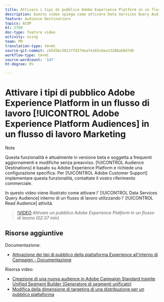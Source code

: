```yaml
---
title: Attivare i tipi di pubblico Adobe Experience Platform in un flusso di lavoro
description: Questo video spiega come attivare Data Services Query Audience all'interno di un flusso di lavoro utilizzando l'attività "Leggi pubblico".
feature: Audience Destinations
topics: ACOP
kt: 2760
doc-type: feature video
activity: using
team: PM
translation-type: tm+mt
source-git-commit: cb5d5bc58137fd374eafe165c6ea13288a60d7db
workflow-type: tm+mt
source-wordcount: '147'
ht-degree: 0%

---
```



# Attivare i tipi di pubblico Adobe Experience Platform in un flusso di lavoro [!UICONTROL Adobe Experience Platform Audiences] in un flusso di lavoro Marketing

>[!NOTE]
>
>Questa funzionalità è attualmente in versione beta e soggetta a frequenti aggiornamenti e modifiche senza preavviso. [!UICONTROL Audience Destinations] è basato su Adobe Experience Platform e richiede una configurazione specifica.
>Per [!UICONTROL Adobe Customer Support] implementare questa funzionalità, contattate il vostro riferimento commerciale.

In questo video viene illustrato come attivare l&#39; [!UICONTROL Data Services Query Audience] interno di un flusso di lavoro utilizzando l&#39; [!UICONTROL Read Audience] attività.

>[!VIDEO](https://video.tv.adobe.com/v/27647?quality=12)
*Attivare un pubblico Adobe Experience Platform in un flusso di lavoro (02:37 min)*

## Risorse aggiuntive

Documentazione:

* [Attivazione dei tipi di pubblico della piattaforma Experience all&#39;interno di Campaign - Documentazione](https://docs.adobe.com/content/help/en/campaign-standard/using/profiles-and-audiences/working-with-adobe-experience-platform/aep-about-audience-destinations-service.html)

Risorsa video:

* [Creazione di una nuova audience in Adobe Campaign Standard tramite Unified Segment Builder (Generatore di segmenti unificato)](/help/profiles-and-audiences/audience-destinations/creating-audiences-using-segment-builder.md)
* [Modifica della dimensione di targeting di una distribuzione per un pubblico piattaforma](/help/profiles-and-audiences/audience-destinations/changing-targeting-dimension.md)

